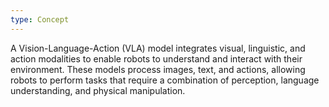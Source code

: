 ```yaml
---
type: Concept
---
```


A Vision-Language-Action (VLA) model integrates visual, linguistic, and action modalities to enable robots to understand and interact with their environment. These models process images, text, and actions, allowing robots to perform tasks that require a combination of perception, language understanding, and physical manipulation.